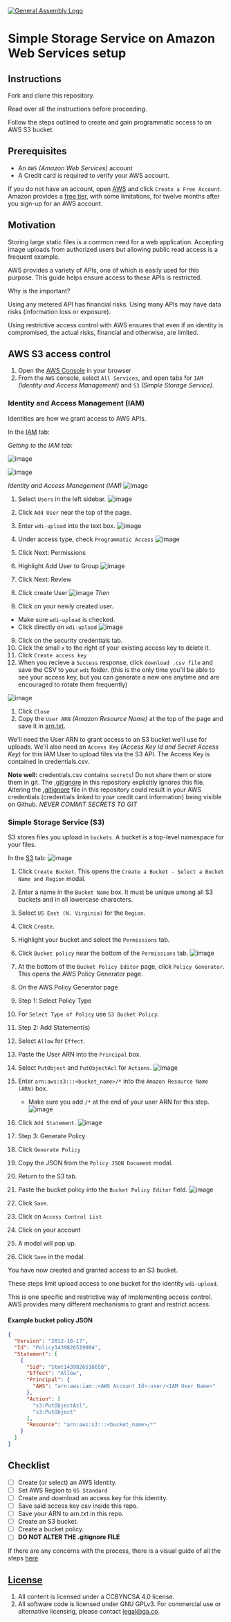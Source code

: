 [![General Assembly Logo](https://camo.githubusercontent.com/1a91b05b8f4d44b5bbfb83abac2b0996d8e26c92/687474703a2f2f692e696d6775722e636f6d2f6b6538555354712e706e67)](https://generalassemb.ly/education/web-development-immersive)

# Simple Storage Service on Amazon Web Services setup

## Instructions

Fork and clone this repository.

Read over all the instructions before proceeding.

Follow the steps outlined to create and gain programmatic access to an AWS S3
 bucket.

## Prerequisites

-   An `AWS` _(Amazon Web Services)_ account
-   A Credit card is required to verify your AWS account.

If you do not have an account, open [AWS](https://aws.amazon.com/) and click
 `Create a Free Account`.
Amazon provides a [free tier](http://aws.amazon.com/free/),
 with some limitations, for twelve months after you sign-up for an AWS account.

## Motivation

Storing large static files is a common need for a web application.
Accepting image uploads from authorized users but allowing public read access is
 a frequent example.

AWS provides a variety of APIs, one of which is easily used for this purpose.
This guide helps ensure access to these APIs is restricted.

Why is the important?

Using any metered API has financial risks.  Using many APIs may have data risks
 (information loss or exposure).

Using restrictive access control with AWS ensures that even if an identity is
 compromised, the actual risks, financial and otherwise, are limited.

## AWS S3 access control

1.  Open the [AWS Console](https://console.aws.amazon.com/console/) in your
 browser
1.  From the `AWS` console, select `All Services`, and open tabs for
 `IAM` _(Identity and Access Management)_ and `S3` _(Simple Storage Service)_.

### Identity and Access Management (IAM)

Identities are how we grant access to AWS APIs.

In the [IAM](https://console.aws.amazon.com/iam) tab:

*Getting to the IAM tab:*

![image](https://git.generalassemb.ly/storage/user/5688/files/96f5ca72-52c3-11e7-8d1f-03c42a2df2b4)

![image](https://git.generalassemb.ly/storage/user/5688/files/98790210-52c3-11e7-8fe3-3e56ff1253b2)

*Identity and Access Management (IAM)*
![image](https://git.generalassemb.ly/storage/user/5688/files/9dc1e764-52c3-11e7-84b5-c743f27294e0)

1.  Select `Users` in the left sidebar.
![image](https://git.generalassemb.ly/storage/user/5688/files/9ee48afc-52c3-11e7-9f5c-fa9d9148317b)


1.  Click `Add User` near the top of the page.

1.  Enter `wdi-upload` into the text box.
![image](https://git.generalassemb.ly/storage/user/5688/files/a1a3a6ec-52c3-11e7-81bb-81f3c59556d7)

1.  Under access type, check `Programmatic Access`
![image](https://git.generalassemb.ly/storage/user/5688/files/a3047660-52c3-11e7-9698-fcd3201739bb)

1.  Click Next: Permissions

1.  Highlight Add User to Group
![image](https://git.generalassemb.ly/storage/user/5688/files/a4738e78-52c3-11e7-838e-908804d66370)

1.  Click Next: Review
1.  Click create User
![image](https://git.generalassemb.ly/storage/user/5688/files/a5f1e902-52c3-11e7-9ce2-c574affeeadd)
_Then_

1.  Click on your newly created user.
 - Make sure `wdi-upload` is checked.
 - Click directly on `wdi-upload`
![image](https://git.generalassemb.ly/storage/user/5688/files/a9c3165a-52c3-11e7-8d89-262fca9e927c)
9.  Click on the security credentials tab.
10.  Click the small `x` to the right of your existing access key to delete it.
1.  Click `Create access key`
1.  When you recieve a `Success` response, click `download .csv file` and save the CSV to your `wdi` folder. (this is
the only time you'll be able to see your access key, but you can generate a new one anytime
and are encouraged to rotate them frequently)

![image](https://git.generalassemb.ly/storage/user/5688/files/a6d9e0c2-52c3-11e7-81f6-39468e735eeb)

1.  Click `Close`
1.  Copy the `User ARN` _(Amazon Resource Name)_ at the top of the page and save it in [arn.txt](arn.txt).

We'll need the User ARN to grant access to an S3 bucket we'll use for uploads.
We'll also need an `Access Key` _(Access Key Id and Secret Access Key)_ for this
 IAM User to upload files via the S3 API.
The Access Key is contained in credentials.csv.

**Note well:** credentials.csv contains `secrets`!
Do not share them or store them in git.
The [.gitignore](.gitignore) in this repository explicitly ignores this file. Altering the [.gitignore](.gitignore) file
in this repository could result in your AWS credentials (credentials linked to *your* credit card information) being visible on Github. *NEVER COMMIT SECRETS TO GIT*

### Simple Storage Service (S3)

S3 stores files you upload in `buckets`.  A bucket is a top-level namespace
 for your files.

In the [S3](https://console.aws.amazon.com/s3) tab:
![image](https://git.generalassemb.ly/storage/user/5688/files/aafc6ab2-52c3-11e7-8351-04e5c253c092)
1.  Click `Create Bucket`.
 This opens the `Create a Bucket - Select a Bucket Name and Region` modal.
1.  Enter a name in the `Bucket Name` box. It must be unique among all S3
 buckets and in all lowercase characters.
1.  Select `US East (N. Virginia)` for the `Region`.
1.  Click `Create`.
1.  Highlight your bucket and select the `Permissions` tab.

1.  Click `Bucket policy` near the bottom of the `Permissions` tab.
![image](https://git.generalassemb.ly/storage/user/5688/files/ae45bf3e-52c3-11e7-9070-f4ca72d5c8ab)
1.  At the bottom of the `Bucket Policy Editor` page,
 click `Policy Generator`.  This opens the AWS Policy Generator page.
1.  On the AWS Policy Generator page
1.  Step 1: Select Policy Type
1.  For `Select Type of Policy` use `S3 Bucket Policy`.
1.  Step 2: Add Statement(s)
1.  Select `Allow` for `Effect`.
1.  Paste the User ARN into the `Principal` box.
1.  Select `PutObject` and `PutObjectAcl` for `Actions`.
![image](https://git.generalassemb.ly/storage/user/5688/files/af19a6a0-52c3-11e7-944b-bda14c01b7ec)

1.  Enter `arn:aws:s3:::<bucket_name>/*` into the
          `Amazon Resource Name (ARN)` box.
    - Make sure you add `/*` at the end of your user ARN for this step.
![image](https://git.generalassemb.ly/storage/user/5688/files/b02fbb2e-52c3-11e7-9e77-a95f6fceb508)

1.  Click `Add Statement`.
![image](https://git.generalassemb.ly/storage/user/5688/files/b269d492-52c3-11e7-9a11-74afb54a90fc)
1.  Step 3: Generate Policy
1.  Click `Generate Policy`
1.  Copy the JSON from the `Policy JSON Document` modal.
1.  Return to the S3 tab.
1.  Paste the bucket policy into the `Bucket Policy Editor` field.
![image](https://git.generalassemb.ly/storage/user/5688/files/b35a2d3e-52c3-11e7-86ca-9b5d8221bc14)
1.  Click `Save`.
2.  Click on `Access Control List`
3.  Click on your account
4.  A modal will pop up.
1.  Click `Save` in the modal.

You have now created and granted access to an S3 bucket.

These steps limit upload access to one bucket for the identity `wdi-upload`.

This is one specific and restrictive way of implementing access control.
AWS provides many different mechanisms to grant and restrict access.

#### Example bucket policy JSON

```json
{
  "Version": "2012-10-17",
  "Id": "Policy1439826519004",
  "Statement": [
    {
      "Sid": "Stmt1439826516658",
      "Effect": "Allow",
      "Principal": {
        "AWS": "arn:aws:iam::<AWS Account Id>:user/<IAM User Name>"
      },
      "Action": [
        "s3:PutObjectAcl",
        "s3:PutObject"
      ],
      "Resource": "arn:aws:s3:::<bucket_name>/*"
    }
  ]
}
```

## Checklist

-   [ ] Create (or select) an AWS Identity.
-   [ ] Set AWS Region to `US Standard`
-   [ ] Create and download an access key for this identity.
-   [ ] Save said access key csv inside this repo.
-   [ ] Save your ARN to arn.txt in this repo.
-   [ ] Create an S3 bucket.
-   [ ] Create a bucket policy.
-   [ ] **DO NOT ALTER THE .gitignore FILE**

If there are any concerns with the process, there is a visual guide of all the steps [here](https://git.generalassemb.ly/ga-wdi-boston/aws-s3-setup-guide/issues/37)

## [License](LICENSE)

1.  All content is licensed under a CC­BY­NC­SA 4.0 license.
1.  All software code is licensed under GNU GPLv3. For commercial use or
    alternative licensing, please contact legal@ga.co.

